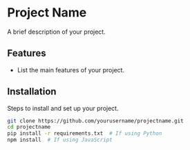 # Project Name  
A brief description of your project.

## Features  
- List the main features of your project.

## Installation  
Steps to install and set up your project.  
```bash
git clone https://github.com/yourusername/projectname.git
cd projectname
pip install -r requirements.txt  # If using Python
npm install  # If using JavaScript
